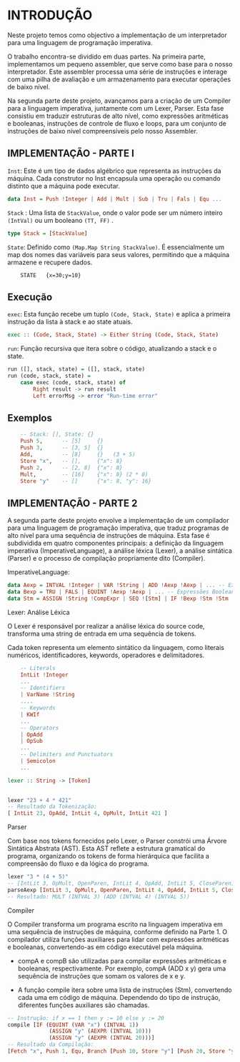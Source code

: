 # INTRODUÇÃO


Neste projeto temos como objectivo a implementação de um interpretador para uma linguagem de programação imperativa.

O trabalho encontra-se dividido em duas partes. Na primeira parte, implementamos um pequeno assembler, que serve como base para o nosso interpretador. Este assembler processa uma série de instruções e interage com uma pilha de avaliação e um armazenamento para executar operações de baixo nível.

Na segunda parte deste projeto, avançamos para a criação de um Compiler para a linguagem imperativa, juntamente com um Lexer, Parser. Esta fase consistiu em traduzir estruturas de alto nível, como expressões aritméticas e booleanas, instruções de controle de fluxo e loops, para um conjunto de instruções de baixo nível compreensíveis pelo nosso Assembler.



## IMPLEMENTAÇÃO - PARTE I

`Inst`: Este é um tipo de dados algébrico que representa as instruções da máquina. Cada construtor no Inst encapsula uma operação ou comando distinto que a máquina pode executar.

~~~hs
data Inst = Push !Integer | Add | Mult | Sub | Tru | Fals | Equ ...
~~~


`Stack` : Uma lista de `StackValue`, onde o valor pode ser um número inteiro `(IntVal)` ou um booleano `(TT, FF)` . 

~~~hs
type Stack = [StackValue]
~~~

`State`: Definido como  `(Map.Map String StackValue)`. É essencialmente um map dos nomes das variáveis para seus valores, permitindo que a máquina armazene e recupere dados.

~~~
    STATE   {x=30;y=10}
~~~


##  Execução 

`exec`: Esta função recebe um tuplo `(Code, Stack, State)` e aplica a primeira instrução da lista à stack e ao state atuais.

~~~hs
exec :: (Code, Stack, State) -> Either String (Code, Stack, State)
~~~

`run`: Função recursiva que itera sobre o código, atualizando a stack e o state.
~~~hs
run ([], stack, state) = ([], stack, state)  
run (code, stack, state) =
    case exec (code, stack, state) of
        Right result -> run result
        Left errorMsg -> error "Run-time error"
~~~



##  Exemplos 

~~~hs
    -- Stack: [], State: {}
    Push 5,      -- [5]     {}
    Push 3,      -- [3, 5]  {}
    Add,         -- [8]     {}   (3 + 5)
    Store "x",   -- [],     {"x": 8}  
    Push 2,      -- [2, 8]  {"x": 8}
    Mult,        -- [16]    {"x": 8} (2 * 8)
    Store "y"    -- []      {"x": 8, "y": 16} 
~~~



## IMPLEMENTAÇÃO - PARTE 2

A segunda parte deste projeto envolve a implementação de um compilador para uma linguagem de programação imperativa, que traduz programas de alto nível para uma sequência de instruções de máquina. Esta fase é subdividida em quatro componentes principais: a definição da linguagem imperativa (ImperativeLanguage), a análise léxica (Lexer), a análise sintática (Parser) e o processo de compilação propriamente dito (Compiler).


ImperativeLanguage: 



~~~hs
data Aexp = INTVAL !Integer | VAR !String | ADD !Aexp !Aexp | ... -- Expressões Aritméticas
data Bexp = TRU | FALS | EQUINT !Aexp !Aexp | ... -- Expressões Booleanas
data Stm = ASSIGN !String !CompExpr | SEQ ![Stm] | IF !Bexp !Stm !Stm | ... -- Instruções

~~~

Lexer: Análise Léxica

O Lexer é responsável por realizar a análise léxica do source code, transforma uma string de entrada em uma sequência de tokens. 

Cada token representa um elemento sintático  da linguagem, como literais numéricos, identificadores, keywords, operadores e delimitadores.

~~~hs
    -- Literals
    IntLit !Integer
    ...
    -- Identifiers
    | VarName !String
    .... 
    -- Keywords
    | KWIf
    ...
    -- Operators
    | OpAdd
    | OpSub
    ...
    -- Delimiters and Punctuators
    | Semicolon
    ...
~~~



~~~hs
lexer :: String -> [Token]
 

lexer "23 + 4 * 421" 
-- Resultado da Tokenização:
[ IntLit 23, OpAdd, IntLit 4, OpMult, IntLit 421 ]
~~~


Parser

Com base nos tokens fornecidos pelo Lexer, o Parser constrói uma Árvore Sintática Abstrata (AST). Esta AST reflete a estrutura gramatical do programa, organizando os tokens de forma hierárquica que facilita a compreensão do fluxo e da lógica do programa.



~~~hs
lexer "3 * (4 + 5)" 
-- [IntLit 3, OpMult, OpenParen, IntLit 4, OpAdd, IntLit 5, CloseParen]
parseAexp [IntLit 3, OpMult, OpenParen, IntLit 4, OpAdd, IntLit 5, CloseParen]
-- Resultado: MULT (INTVAL 3) (ADD (INTVAL 4) (INTVAL 5))

~~~


Compiler

O  Compiler transforma um programa escrito na linguagem imperativa em uma sequência de instruções de máquina, conforme definido na Parte 1. O compilador utiliza funções auxiliares para lidar com expressões aritméticas e booleanas, convertendo-as em código executável pela máquina.


- compA e compB são utilizadas para compilar expressões aritméticas e booleanas, respectivamente. Por exemplo, compA (ADD x y) gera uma sequência de instruções que somam os valores de x e y.


- A função compile itera sobre uma lista de instruções (Stm), convertendo cada uma em código de máquina. Dependendo do tipo de instrução, diferentes funções auxiliares são chamadas.

~~~hs
-- Instrução: if x == 1 then y := 10 else y := 20
compile [IF (EQUINT (VAR "x") (INTVAL 1)) 
             (ASSIGN "y" (AEXPR (INTVAL 10))) 
             (ASSIGN "y" (AEXPR (INTVAL 20)))]
-- Resultado da Compilação:
[Fetch "x", Push 1, Equ, Branch [Push 10, Store "y"] [Push 20, Store "y"]]

~~~
